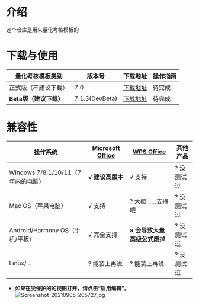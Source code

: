 # 介绍
这个仓库是用来量化考核模板的

# 下载与使用
| 量化考核模板类别 | 版本号         | 下载地址                                                                                                                                             | 操作指南 |
|----------|-------------|--------------------------------------------------------------------------------------------------------------------------------------------------|---------|
| 正式版（不建议下载）      | 7.0       | [下载地址](https://gitee.com/liubanlaobanzhang/lianghuakaohe/releases)                                                                                   | 待完成     |
|  **Beta版（建议下载）**       | 7.1.3(DevBeta)       | [下载地址](https://laobanzhang-my.sharepoint.com/:f:/g/personal/zmh_laobanzhang_onmicrosoft_com/EnaQmX1ChYpOiGNIQY-HeR8Bxg5W7ouSKy6JLmPYNBtD3g?e=xFoSHT)                                                                                   | 待完成     |

# 兼容性
| 操作系统                              | [Microsoft Office](https://office.com)        | [WPS Office](https://www.wps.cn)                          | 其他产品 |
|-----------------------------------|-------------------------|-------------------------------------|------------|
| Windows 7/8.1/10/11（7年内的电脑） |  **√ 建议高版本**   | √ 支持                                | ? 没测试过     |
| Mac OS（苹果电脑）                      | √ 支持                    | ? 大概……支持吧                           | ? 没测试过     |
| Android/Harmony OS（手机/平板）         | √ 完全支持                  |  **× 会导致大量高级公式废掉**  | ? 没测试过     |
| Linux/…                           | ? 能装上再说                 | ? 能装上再说                             | ? 没测试过     |


- **如果在受保护的的视图打开，请点击“启用编辑”。** 
![](https://images.gitee.com/uploads/images/2021/0905/205810_1c5292e9_9090532.jpeg "Screenshot_20210905_205727.jpg")